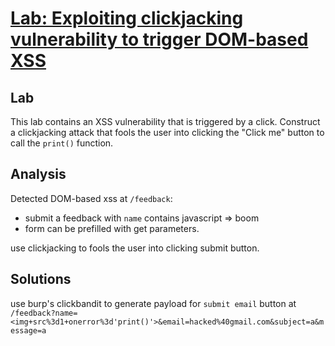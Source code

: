 # [Lab: Exploiting clickjacking vulnerability to trigger DOM-based XSS](https://portswigger.net/web-security/clickjacking/lab-exploiting-to-trigger-dom-based-xss)

## Lab

This lab contains an XSS vulnerability that is triggered by a click. Construct a clickjacking attack that fools the user into clicking the "Click me" button to call the `print()` function.

## Analysis

Detected DOM-based xss at `/feedback`:

- submit a feedback with `name` contains javascript => boom
- form can be prefilled with get parameters.

use clickjacking to fools the user into clicking submit button.

## Solutions

use burp's clickbandit to generate payload for `submit email` button at `/feedback?name=<img+src%3d1+onerror%3d'print()'>&email=hacked%40gmail.com&subject=a&message=a`
